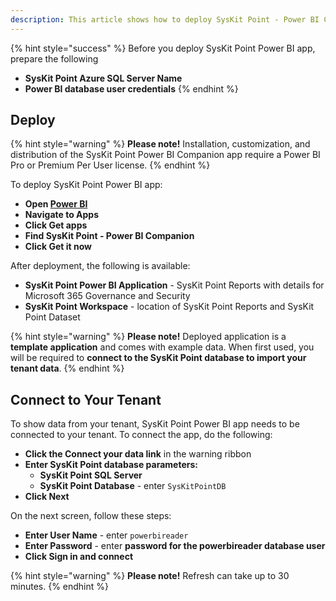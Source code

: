 ```yaml
---
description: This article shows how to deploy SysKit Point - Power BI Companion app 
---
```


{% hint style="success" %}
Before you deploy SysKit Point Power BI app, prepare the following
* **SysKit Point Azure SQL Server Name**
* **Power BI database user credentials**
{% endhint %}

## Deploy

{% hint style="warning" %}
**Please note!**
Installation, customization, and distribution of the SysKit Point Power BI Companion app require a Power BI Pro or Premium Per User license.
{% endhint %}

To deploy SysKit Point Power BI app:

* **Open [Power BI](https://app.powerbi.com/)**
* **Navigate to Apps**
* **Click Get apps**
* **Find SysKit Point - Power BI Companion**
* **Click Get it now**

After deployment, the following is available:
* **SysKit Point Power BI Application** - SysKit Point Reports with details for Microsoft 365 Governance and Security
* **SysKit Point Workspace** - location of SysKit Point Reports and SysKit Point Dataset

{% hint style="warning" %}
**Please note!**
Deployed application is a **template application** and comes with example data. When first used, you will be required to **connect to the SysKit Point database to import your tenant data**.
{% endhint %}

## Connect to Your Tenant
To show data from your tenant, SysKit Point Power BI app needs to be connected to your tenant. 
To connect the app, do the following:
* **Click the Connect your data link** in the warning ribbon
* **Enter SysKit Point database parameters:**
    * **SysKit Point SQL Server**
    * **SysKit Point Database** - enter `SysKitPointDB`
* **Click Next**

On the next screen, follow these steps:
* **Enter User Name** - enter `powerbireader`
* **Enter Password** - enter **password for the powerbireader database user**
* **Click Sign in and connect**

{% hint style="warning" %}
**Please note!** Refresh can take up to 30 minutes.
{% endhint %}

